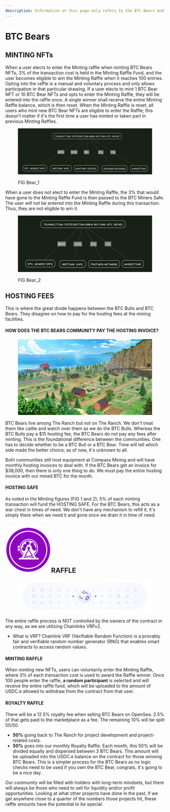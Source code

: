 ```yaml
---
description: Information on this page only refers to the BTC Bears and not the BTC Bulls.
---
```


# BTC Bears

## MINTING NFTs

When a user elects to enter the Minting raffle when minting BTC Bears NFTs, 3% of the transaction cost is held in the Minting Raffle Fund, and the user becomes eligible to win the Minting Raffle when it reaches 100 entries. Opting into the raffle is a manual and voluntary process and only allows participation in that particular drawing. If a user elects to mint 1 BTC Bear NFT or 10 BTC Bear NFTs and opts to enter the Minting Raffle, they will be entered into the raffle once. A single winner shall receive the entire Minting Raffle balance, which is then reset. When the Minting Raffle is reset, all users who mint new BTC Bear NFTs are eligible to enter the Raffle; this doesn't matter if it's the first time a user has minted or taken part in previous Minting Raffles.&#x20;

<figure><img src="../../../../.gitbook/assets/image (3) (4).png" alt=""><figcaption><p>FIG Bear_1</p></figcaption></figure>



When a user does not elect to enter the Minting Raffle, the 3% that would have gone to the Minting Raffle Fund is then passed to the BTC Miners Safe. The user will not be entered into the Minting Raffle during this transaction. Thus, they are not eligible to win it.

<figure><img src="../../../../.gitbook/assets/image (3).png" alt=""><figcaption><p>FIG Bear_2</p></figcaption></figure>



## HOSTING FEES

This is where the great divide happens between the BTC Bulls and BTC Bears.  They disagree on how to pay for the hosting fees at the mining facilities.&#x20;

#### HOW DOES THE BTC BEARS COMMUNITY PAY THE HOSTING INVOICE?

<figure><img src="../../../../.gitbook/assets/Farm (2).png" alt=""><figcaption></figcaption></figure>

BTC Bears live among The Ranch but not on The Ranch. We don't treat them like cattle and watch over them as we do the BTC Bulls. Whereas the BTC Bulls pay a $15 hosting fee, the BTC Bears do not pay any fees after minting.  This is the foundational difference between the communities. One has to decide whether to be a BTC Bull or a BTC Bear. Time will tell which side made the better choice; as of now, it's unknown to all.&#x20;

Both communities still host equipment at Compass Mining and will have monthly hosting invoices to deal with. If the BTC Bears get an invoice for $38,000, then there is only one thing to do. We must pay the entire hosting invoice with our mined BTC for the month. &#x20;

#### HOSTING SAFE

As noted in the Minting figures (FIG 1 and 2), 5% of each minting transaction will fund the HOSTING SAFE. For the BTC Bears, this acts as a war chest in times of need. We don't have any mechanism to refill it; it's simply there when we need it and gone once we drain it in time of need.&#x20;

## ![](<../../../../.gitbook/assets/image (1) (5).png>)RAFFLE

<figure><img src="../../../../.gitbook/assets/image (3) (1).png" alt=""><figcaption></figcaption></figure>

The entire raffle process is NOT controlled by the owners of the contract in any way, as we are utilizing Chainlinks VRFv2.&#x20;

* What is VRF?  Chainlink VRF (Verifiable Random Function) is a provably fair and verifiable random number generator (RNG) that enables smart contracts to access random values.

#### MINTING RAFFLE

When minting new NFTs, users can voluntarily enter the Minting Raffle, where 3% of each transaction cost is used to award the Raffle winner. Once 100 people enter the raffle, **a random participant** is selected and will receive the entire raffle fund, which will be uploaded to the amount of USDC.e allowed to withdraw from the contract from that user.&#x20;

#### ROYALTY RAFFLE

There will be a 12.5% royalty fee when selling BTC Bears on OpenSea. 2.5% of that gets paid to the marketplace as a fee. The remaining 10% will be split 50/50.&#x20;

* **50%** going back to The Ranch for project development and project-related costs.&#x20;
* **50%** goes into our monthly Royalty Raffle. Each month, this 50% will be divided equally and dispersed between 3 BTC Bears. This amount will be uploaded into the USDC.e balance on the contract for those winning BTC Bears. This is a simpler process for the BTC Bears as no logic checks need to be used if you own the BTC Bear, congrats, it's going to be a nice day.  &#x20;

Our community will be filled with holders with long-term mindsets, but there will always be those who need to sell for liquidity and/or profit opportunities. Looking at what other projects have done in the past, if we get anywhere close to a quarter of the numbers those projects hit, these raffle amounts have the potential to be special.



